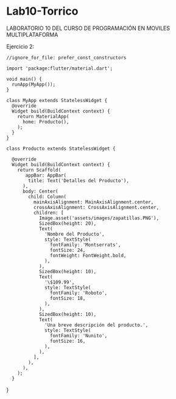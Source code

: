 # Lab10-Torrico
LABORATORIO 10 DEL CURSO DE PROGRAMACIÓN EN MOVILES MULTIPLATAFORMA

Ejercicio 2:

    //ignore_for_file: prefer_const_constructors
    
    import 'package:flutter/material.dart';
    
    void main() {
      runApp(MyApp());
    }
    
    class MyApp extends StatelessWidget {
      @override
      Widget build(BuildContext context) {
        return MaterialApp(
          home: Producto(),
        );
      }
    }
    
    class Producto extends StatelessWidget {
    
      @override
      Widget build(BuildContext context) {
        return Scaffold(
           appBar: AppBar(
            title: Text('Detalles del Producto'),
          ),
          body: Center(
            child: Column(
              mainAxisAlignment: MainAxisAlignment.center,
              crossAxisAlignment: CrossAxisAlignment.center,
              children: [
                Image.asset('assets/images/zapatillas.PNG'),
                SizedBox(height: 20),
                Text(
                  'Nombre del Producto',
                  style: TextStyle(
                    fontFamily: 'Montserrats',
                    fontSize: 24,
                    fontWeight: FontWeight.bold,
                  ),
                ),
                SizedBox(height: 10),
                Text(
                  '\$109.99',
                  style: TextStyle(
                    fontFamily: 'Roboto',
                    fontSize: 18,
                  ),
                ),
                SizedBox(height: 10),
                Text(
                  'Una breve descripción del producto.',
                  style: TextStyle(
                    fontFamily: 'Nunito',
                    fontSize: 16,
                  ),
                ),
              ],
            ),
          ),
        );
      }
}
